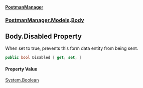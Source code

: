 #### [PostmanManager](PostmanManager.md 'PostmanManager')
### [PostmanManager.Models](PostmanManager.md#PostmanManager.Models 'PostmanManager.Models').[Body](PostmanManager.md#PostmanManager.Models.Body 'PostmanManager.Models.Body')

## Body.Disabled Property

When set to true, prevents this form data entity from being sent.

```csharp
public bool Disabled { get; set; }
```

#### Property Value
[System.Boolean](https://docs.microsoft.com/en-us/dotnet/api/System.Boolean 'System.Boolean')